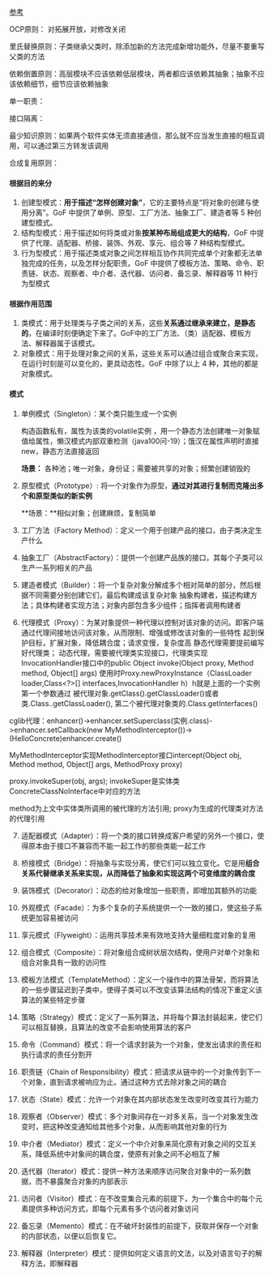 [参考](http://c.biancheng.net/view/1322.html)



OCP原则： 对拓展开放，对修改关闭

里氏替换原则：子类继承父类时，除添加新的方法完成新增功能外，尽量不要重写父类的方法

依赖倒置原则：高层模块不应该依赖低层模块，两者都应该依赖其抽象；抽象不应该依赖细节，细节应该依赖抽象

单一职责：

接口隔离：

最少知识原则：如果两个软件实体无须直接通信，那么就不应当发生直接的相互调用，可以通过第三方转发该调用

合成复用原则：



#### 根据目的来分

1. 创建型模式：**用于描述“怎样创建对象”**，它的主要特点是“将对象的创建与使用分离”。GoF 中提供了单例、原型、工厂方法、抽象工厂、建造者等 5 种创建型模式。
2. 结构型模式：用于描述如何将类或对象**按某种布局组成更大的结构**，GoF 中提供了代理、适配器、桥接、装饰、外观、享元、组合等 7 种结构型模式。
3. 行为型模式：用于描述类或对象之间怎样相互协作共同完成单个对象都无法单独完成的任务，以及怎样分配职责。GoF 中提供了模板方法、策略、命令、职责链、状态、观察者、中介者、迭代器、访问者、备忘录、解释器等 11 种行为型模式

#### 根据作用范围

1. 类模式：用于处理类与子类之间的关系，这些**关系通过继承来建立，是静态的**，在编译时刻便确定下来了。GoF中的工厂方法、（类）适配器、模板方法、解释器属于该模式。
2. 对象模式：用于处理对象之间的关系，这些关系可以通过组合或聚合来实现，在运行时刻是可以变化的，更具动态性。GoF 中除了以上 4 种，其他的都是对象模式。



#### 模式

1. 单例模式（Singleton）：某个类只能生成一个实例

   构造函数私有，属性为该类的volatile实例 ，用一个静态方法创建唯一对象赋值给属性，懒汉模式内部双重检测（java100问-19）；饿汉在属性声明时直接new，静态方法直接返回

   **场景：** 各种池；唯一对象，身份证；需要被共享的对象；频繁创建销毁的

2. 原型模式（Prototype）: 将一个对象作为原型，**通过对其进行复制而克隆出多个和原型类似的新实例**

   **场景：**相似对象；创建麻烦，复制简单

3. 工厂方法（Factory Method）：定义一个用于创建产品的接口，由子类决定生产什么



4. 抽象工厂（AbstractFactory）：提供一个创建产品族的接口，其每个子类可以生产一系列相关的产品



5. 建造者模式（Builder）：将一个复杂对象分解成多个相对简单的部分，然后根据不同需要分别创建它们，最后构建成该复杂对象
抽象构建者，描述构建方法；具体构建者实现方法；对象内部包含多少组件；指挥者调用构建者


6. 代理模式（Proxy）：为某对象提供一种代理以控制对该对象的访问。即客户端通过代理间接地访问该对象，从而限制、增强或修改该对象的一些特性
起到保护目标，扩展对象，降低耦合度；请求变慢，复杂度高
静态代理需要提前编写好代理类；
动态代理，需要被代理类实现接口，代理类实现InvocationHandler接口中的public Object invoke(Object proxy, Method method, Object[] args) 
使用时Proxy.newProxyInstance（ClassLoader loader,Class<?>[] interfaces,InvocationHandler h）h就是上面的一个实例
第一个参数通过 被代理对象.getClass().getClassLoader()或者类.Class..getClassLoader(), 第二个被代理对象类的.Class.getInterfaces()

cglib代理：enhancer()->enhancer.setSuperclass(实例.class)->enhancer.setCallback(new MyMethodInterceptor())->(HelloConcrete)enhancer.create()

MyMethodInterceptor实现MethodInterceptor接口intercept(Object obj, Method method, Object[] args, MethodProxy proxy)

proxy.invokeSuper(obj, args); invokeSuper是实体类ConcreteClassNoInterface中对应的方法

method为上文中实体类所调用的被代理的方法引用; proxy为生成的代理类对方法的代理引用

7. 适配器模式（Adapter）：将一个类的接口转换成客户希望的另外一个接口，使得原本由于接口不兼容而不能一起工作的那些类能一起工作



8. 桥接模式（Bridge）：将抽象与实现分离，使它们可以独立变化。它是用**组合关系代替继承关系来实现，从而降低了抽象和实现这两个可变维度的耦合度**



9. 装饰模式（Decorator）：动态的给对象增加一些职责，即增加其额外的功能



10. 外观模式（Facade）：为多个复杂的子系统提供一个一致的接口，使这些子系统更加容易被访问



11. 享元模式（Flyweight）：运用共享技术来有效地支持大量细粒度对象的复用



12. 组合模式（Composite）：将对象组合成树状层次结构，使用户对单个对象和组合对象具有一致的访问性



13. 模板方法模式（TemplateMethod）：定义一个操作中的算法骨架，而将算法的一些步骤延迟到子类中，使得子类可以不改变该算法结构的情况下重定义该算法的某些特定步骤



14. 策略（Strategy）模式：定义了一系列算法，并将每个算法封装起来，使它们可以相互替换，且算法的改变不会影响使用算法的客户



15. 命令（Command）模式：将一个请求封装为一个对象，使发出请求的责任和执行请求的责任分割开



16. 职责链（Chain of Responsibility）模式：把请求从链中的一个对象传到下一个对象，直到请求被响应为止。通过这种方式去除对象之间的耦合

    

17. 状态（State）模式：允许一个对象在其内部状态发生改变时改变其行为能力



18. 观察者（Observer）模式：多个对象间存在一对多关系，当一个对象发生改变时，把这种改变通知给其他多个对象，从而影响其他对象的行为



19. 中介者（Mediator）模式：定义一个中介对象来简化原有对象之间的交互关系，降低系统中对象间的耦合度，使原有对象之间不必相互了解



20. 迭代器（Iterator）模式：提供一种方法来顺序访问聚合对象中的一系列数据，而不暴露聚合对象的内部表示



21. 访问者（Visitor）模式：在不改变集合元素的前提下，为一个集合中的每个元素提供多种访问方式，即每个元素有多个访问者对象访问



22. 备忘录（Memento）模式：在不破坏封装性的前提下，获取并保存一个对象的内部状态，以便以后恢复它。



23. 解释器（Interpreter）模式：提供如何定义语言的文法，以及对语言句子的解释方法，即解释器


